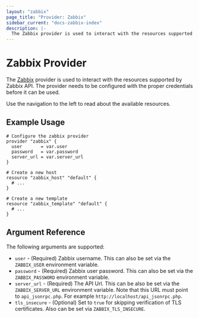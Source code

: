 ```yaml
---
layout: "zabbix"
page_title: "Provider: Zabbix"
sidebar_current: "docs-zabbix-index"
description: |-
  The Zabbix provider is used to interact with the resources supported by Zabbix API. The provider needs to be configured with the proper credentials before it can be used.
---
```


# Zabbix Provider

The [Zabbix](https://www.zabbix.com) provider is used to interact with the resources supported
by Zabbix API. The provider needs to be configured
with the proper credentials before it can be used.

Use the navigation to the left to read about the available resources.

## Example Usage

```hcl
# Configure the zabbix provider
provider "zabbix" {
  user       = var.user
  password   = var.password
  server_url = var.server_url
}

# Create a new host
resource "zabbix_host" "default" {
  # ...
}

# Create a new template
resource "zabbix_template" "default" {
  # ...
}
```

## Argument Reference

The following arguments are supported:

* `user` - (Required) Zabbix username. This can also be set via the `ZABBIX_USER` environment variable.
* `password` - (Required) Zabbix user password. This can also be set via the `ZABBIX_PASSWORD` environment variable.
* `server_url` - (Required) The API Url. This can be also be set via the `ZABBIX_SERVER_URL` environment variable. Note that this URL must point to `api_jsonrpc.php`. For example `http://localhost/api_jsonrpc.php`.
* `tls_insecure` - (Optional) Set to `true` for skipping verification of TLS certificates. Also can be set via `ZABBIX_TLS_INSECURE`.

